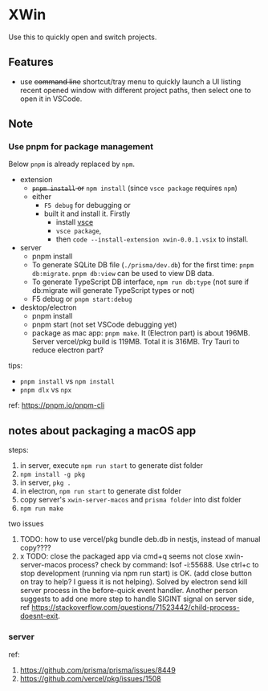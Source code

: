 # XWin 

Use this to quickly open and switch projects. 

## Features

- use ~~command line~~ shortcut/tray menu to quickly launch a UI listing recent opened window with different project paths, then select one to open it in VSCode.

## Note

### Use pnpm for package management

Below `pnpm` is already replaced by `npm`.  

- extension
  - ~~`pnpm install` or~~ `npm install` (since `vsce package` requires `npm`)
  - either 
    - `F5 debug` for debugging or 
    - built it and install it. Firstly 
      - install [vsce](https://code.visualstudio.com/api/working-with-extensions/publishing-extension)
      - `vsce package`, 
      - then `code --install-extension xwin-0.0.1.vsix` to install. 
- server 
  - pnpm install
  - To generate SQLite DB file (`./prisma/dev.db`) for the first time: `pnpm db:migrate`. `pnpm db:view` can be used to view DB data.
  - To generate TypeScript DB interface, `npm run db:type` (not sure if db:migrate will generate TypeScript types or not)
  - F5 debug or `pnpm start:debug`
- desktop/electron 
  - pnpm install
  - pnpm start (not set VSCode debugging yet)
  - package as mac app: `pnpm make`. It (Electron part) is about 196MB. Server vercel/pkg build is 119MB. Total it is 316MB. Try Tauri to reduce electron part? 


tips:
- `pnpm install` vs `npm install`
- `pnpm dlx` vs `npx` 

ref: https://pnpm.io/pnpm-cli

## notes about packaging a macOS app

steps: 
1. in server, execute `npm run start` to generate dist folder
2. `npm install -g pkg`
3. in server, `pkg .`
4. in electron, `npm run start` to generate dist folder 
5. copy server's `xwin-server-macos` and `prisma folder` into dist folder 
6. `npm run make`

two issues 
1. TODO: how to use vercel/pkg bundle deb.db in nestjs, instead of manual copy????
2. x TODO: close the packaged app via cmd+q seems not close xwin-server-macos process? check by command: lsof -i:55688. Use ctrl+c to stop development (running via npm run start) is OK. (add close button on tray to help? I guess it is not helping). Solved by electron send kill server process in the before-quick event handler. Another person suggests to add one more step to handle SIGINT signal on server side, ref https://stackoverflow.com/questions/71523442/child-process-doesnt-exit.

### server 
ref: 
1. https://github.com/prisma/prisma/issues/8449
2. https://github.com/vercel/pkg/issues/1508


